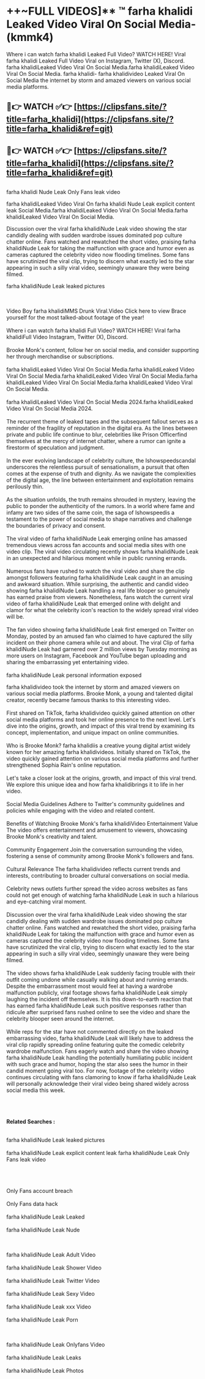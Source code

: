 #  ++~FULL VIDEOS]** ™ farha khalidi Leaked Video Viral On Social Media- (kmmk4)

Where i can watch farha khalidi Leaked Full Video? WATCH HERE! Viral farha khalidi Leaked Full Video Viral on Instagram, Twitter (X), Discord.
farha khalidiLeaked Video Viral On Social Media.farha khalidiLeaked Video Viral On Social Media.
farha khalidi- farha khalidivideo Leaked Viral On Social Media the internet by storm and amazed viewers on various social media platforms.



## 🔴👉 WATCH ✅👉 [https://clipsfans.site/?title=farha_khalidi](https://clipsfans.site/?title=farha_khalidi&ref=git)


## 🔴👉 WATCH ✅👉 [https://clipsfans.site/?title=farha_khalidi](https://clipsfans.site/?title=farha_khalidi&ref=git)
##


farha khalidi Nude Leak Only Fans leak video 


farha khalidiLeaked Video Viral On  farha khalidi Nude Leak explicit content leak Social Media.farha khalidiLeaked Video Viral On Social Media.farha khalidiLeaked Video Viral On Social Media.



Discussion over the viral farha khalidiNude Leak video showing the star candidly dealing with sudden wardrobe issues dominated pop culture chatter online. Fans watched and rewatched the short video, praising farha khalidiNude Leak for taking the malfunction with grace and humor even as cameras captured the celebrity video now flooding timelines. Some fans have scrutinized the viral clip, trying to discern what exactly led to the star appearing in such a silly viral video, seemingly unaware they were being filmed.


farha khalidiNude Leak leaked pictures


  <br>

  <br>
Video Boy farha khalidiMMS Drunk Viral.Video Click here to view Brace yourself for the most talked-about footage of the year!
<br><br>
Where i can watch farha khalidi Full Video? WATCH HERE! Viral farha khalidiFull Video Instagram, Twitter (X), Discord.
<br><br>
Brooke Monk's content, follow her on social media, and consider supporting her through merchandise or subscriptions.
<br><br>
farha khalidiLeaked Video Viral On Social Media.farha khalidiLeaked Video Viral On Social Media.farha khalidiLeaked Video Viral On Social Media.farha khalidiLeaked Video Viral On Social Media.farha khalidiLeaked Video Viral On Social Media.
<br><br>
farha khalidiLeaked Video Viral On Social Media 2024.farha khalidiLeaked Video Viral On Social Media 2024.
<br><br>
The recurrent theme of leaked tapes and the subsequent fallout serves as a reminder of the fragility of reputation in the digital era. As the lines between private and public life continue to blur, celebrities like Prison Officerfind themselves at the mercy of internet chatter, where a rumor can ignite a firestorm of speculation and judgment.
<br><br>
In the ever evolving landscape of celebrity culture, the Ishowspeedscandal underscores the relentless pursuit of sensationalism, a pursuit that often comes at the expense of truth and dignity. As we navigate the complexities of the digital age, the line between entertainment and exploitation remains perilously thin.
<br><br>
As the situation unfolds, the truth remains shrouded in mystery, leaving the public to ponder the authenticity of the rumors. In a world where fame and infamy are two sides of the same coin, the saga of Ishowspeedis a testament to the power of social media to shape narratives and challenge the boundaries of privacy and consent.
<br><br>
The viral video of farha khalidiNude Leak emerging online has amassed tremendous views across fan accounts and social media sites with one video clip. The viral video circulating recently shows farha khalidiNude Leak in an unexpected and hilarious moment while in public running errands.
<br><br>
Numerous fans have rushed to watch the viral video and share the clip amongst followers featuring farha khalidiNude Leak caught in an amusing and awkward situation. While surprising, the authentic and candid video showing farha khalidiNude Leak handling a real life blooper so genuinely has earned praise from viewers. Nonetheless, fans watch the current viral video of farha khalidiNude Leak that emerged online with delight and clamor for what the celebrity icon's reaction to the widely spread viral video will be.
<br><br>
The fan video showing farha khalidiNude Leak first emerged on Twitter on Monday, posted by an amused fan who claimed to have captured the silly incident on their phone camera while out and about. The viral Clip of farha khalidiNude Leak had garnered over 2 million views by Tuesday morning as more users on Instagram, Facebook and YouTube began uploading and sharing the embarrassing yet entertaining video.
<br><br>
farha khalidiNude Leak personal information exposed

farha khalidivideo took the internet by storm and amazed viewers on various social media platforms. Brooke Monk, a young and talented digital creator, recently became famous thanks to this interesting video.
<br><br>
First shared on TikTok, farha khalidivideo quickly gained attention on other social media platforms and took her online presence to the next level. Let's dive into the origins, growth, and impact of this viral trend by examining its concept, implementation, and unique impact on online communities.
<br><br>
Who is Brooke Monk? farha khalidiis a creative young digital artist widely known for her amazing farha khalidivideos. Initially shared on TikTok, the video quickly gained attention on various social media platforms and further strengthened Sophia Rain's online reputation.
<br><br>
Let's take a closer look at the origins, growth, and impact of this viral trend. We explore this unique idea and how farha khalidibrings it to life in her video.
<br><br>
Social Media Guidelines Adhere to Twitter's community guidelines and policies while engaging with the video and related content.
<br><br>
Benefits of Watching Brooke Monk's farha khalidiVideo Entertainment Value The video offers entertainment and amusement to viewers, showcasing Brooke Monk's creativity and talent.
<br><br>
Community Engagement Join the conversation surrounding the video, fostering a sense of community among Brooke Monk's followers and fans.
<br><br>
Cultural Relevance The farha khalidivideo reflects current trends and interests, contributing to broader cultural conversations on social media.
<br><br>
Celebrity news outlets further spread the video across websites as fans could not get enough of watching farha khalidiNude Leak in such a hilarious and eye-catching viral moment.
<br><br>
Discussion over the viral farha khalidiNude Leak video showing the star candidly dealing with sudden wardrobe issues dominated pop culture chatter online. Fans watched and rewatched the short video, praising farha khalidiNude Leak for taking the malfunction with grace and humor even as cameras captured the celebrity video now flooding timelines. Some fans have scrutinized the viral clip, trying to discern what exactly led to the star appearing in such a silly viral video, seemingly unaware they were being filmed.
<br><br>
The video shows farha khalidiNude Leak suddenly facing trouble with their outfit coming undone while casually walking about and running errands. Despite the embarrassment most would feel at having a wardrobe malfunction publicly, viral footage shows farha khalidiNude Leak simply laughing the incident off themselves. It is this down-to-earth reaction that has earned farha khalidiNude Leak such positive responses rather than ridicule after surprised fans rushed online to see the video and share the celebrity blooper seen around the internet.
<br><br>
While reps for the star have not commented directly on the leaked embarrassing video, farha khalidiNude Leak will likely have to address the viral clip rapidly spreading online featuring quite the comedic celebrity wardrobe malfunction. Fans eagerly watch and share the video showing farha khalidiNude Leak handling the potentially humiliating public incident with such grace and humor, hoping the star also sees the humor in their candid moment going viral too. For now, footage of the celebrity video continues circulating with fans clamoring to know if farha khalidiNude Leak will personally acknowledge their viral video being shared widely across social media this week.
<br><br>

<br><br>
<strong>Related Searches :</strong>
<br><br>

farha khalidiNude Leak leaked pictures
<br><br>
farha khalidiNude Leak explicit content leak
farha khalidiNude Leak Only Fans leak video
<br><br>

<br><br>
Only Fans account breach
<br><br>
Only Fans data hack
<br><br>
farha khalidiNude Leak Leaked
<br><br>
farha khalidiNude Leak Nude

<br><br>
farha khalidiNude Leak Adult Video
<br><br>
farha khalidiNude Leak Shower Video
<br><br>
farha khalidiNude Leak Twitter Video
<br><br>
farha khalidiNude Leak Sexy Video
<br><br>
farha khalidiNude Leak xxx Video
<br><br>
farha khalidiNude Leak Porn

<br><br>
farha khalidiNude Leak Onlyfans Video
<br><br>
farha khalidiNude Leak Leaks
<br><br>
farha khalidiNude Leak Photos